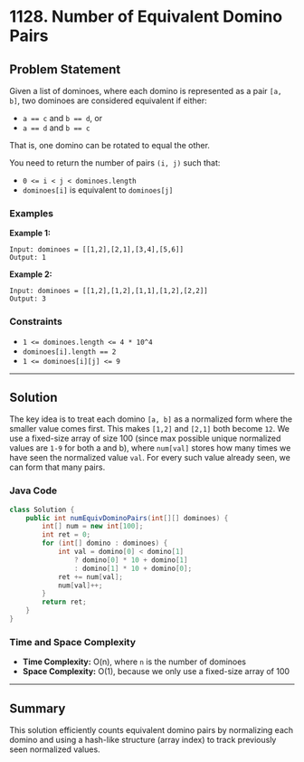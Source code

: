 # 1128. Number of Equivalent Domino Pairs

## Problem Statement

Given a list of dominoes, where each domino is represented as a pair `[a, b]`, two dominoes are considered equivalent if either:

* `a == c` and `b == d`, or
* `a == d` and `b == c`

That is, one domino can be rotated to equal the other.

You need to return the number of pairs `(i, j)` such that:

* `0 <= i < j < dominoes.length`
* `dominoes[i]` is equivalent to `dominoes[j]`

### Examples

**Example 1:** 

```
Input: dominoes = [[1,2],[2,1],[3,4],[5,6]]
Output: 1
```

**Example 2:**

```
Input: dominoes = [[1,2],[1,2],[1,1],[1,2],[2,2]]
Output: 3
```

### Constraints

* `1 <= dominoes.length <= 4 * 10^4`
* `dominoes[i].length == 2`
* `1 <= dominoes[i][j] <= 9`

---

## Solution

The key idea is to treat each domino `[a, b]` as a normalized form where the smaller value comes first. This makes `[1,2]` and `[2,1]` both become `12`. We use a fixed-size array of size 100 (since max possible unique normalized values are `1-9` for both a and b), where `num[val]` stores how many times we have seen the normalized value `val`. For every such value already seen, we can form that many pairs.

### Java Code

```java
class Solution {
    public int numEquivDominoPairs(int[][] dominoes) {
        int[] num = new int[100];
        int ret = 0;
        for (int[] domino : dominoes) {
            int val = domino[0] < domino[1]
                ? domino[0] * 10 + domino[1]
                : domino[1] * 10 + domino[0];
            ret += num[val];
            num[val]++;
        }
        return ret;
    }
}
```

### Time and Space Complexity

* **Time Complexity:** O(n), where `n` is the number of dominoes
* **Space Complexity:** O(1), because we only use a fixed-size array of 100

---

## Summary

This solution efficiently counts equivalent domino pairs by normalizing each domino and using a hash-like structure (array index) to track previously seen normalized values.

